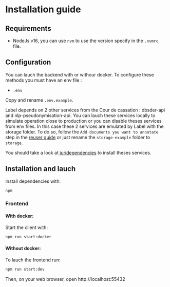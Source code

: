 # Installation guide

## Requirements

- NodeJs v16, you can use `nvm` to use the version specify in the `.nvmrc` file.

## Configuration

You can lauch the backend with or withour docker. To configure these methods you must have an env file :
- `.env`

Copy and rename `.env.example`.

Label depends on 2 other services from the Cour de cassation : dbsder-api and nlp-pseudonymisation-api. You can lauch these services locally to simulate operation close to production or you can disable theses services from env files. In this case these 2 services are emulated by Label with the storage folder. To do so, follow the `Add documents you want to annotate` step in the [reuser guide](docs/reuserGuide.md) or just rename the `storage-example` folder to `storage`.

You should take a look at [juridependencies](https://github.com/Cour-de-cassation/juridependencies) to install theses services.

## Installation and lauch

Install dependencies with:

```sh
npm
```

### Frontend

#### With docker:

Start the client with:

```sh
npm run start:docker
```

#### Without docker:

To lauch the frontend run:

```sh
npm run start:dev
```

Then, on your web browser, open http://localhost:55432


